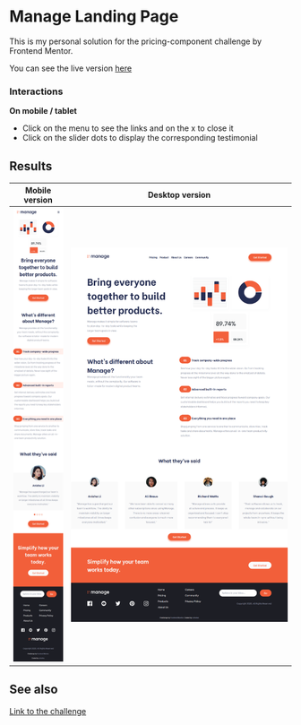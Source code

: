 # Manage Landing Page

This is my personal solution for the pricing-component challenge by Frontend Mentor.

You can see the live version [here](https://pricing-component.xstrafez.now.sh/ 'pricing-component')

### Interactions

**On mobile / tablet**

- Click on the menu to see the links and on the x to close it
- Click on the slider dots to display the corresponding testimonial

## Results

|             Mobile version             |             Desktop version             |
| :------------------------------------: | :-------------------------------------: |
| ![](./images/result_mobile_layout.png) | ![](./images/result_desktop_layout.png) |

## See also

[Link to the challenge](https://www.frontendmentor.io/challenges/manage-landing-page-SLXqC6P5)
